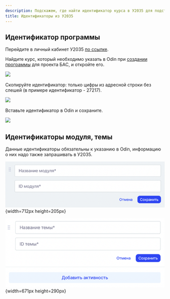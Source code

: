 ```yaml
---
description: Подскажем, где найти идентификатор курса в У2035 для подстановки в Odin
title: Идентификаторы из У2035
---
```


## Идентификатор программы

Перейдите в личный кабинет У2035 [по ссылке](https://leader-id.ru/simple/login?client_id=unti2035-sso&redirect_uri=https://sso.2035.university/complete/leader_id/&state=ICOPfEBIFC7SCLkNhtKzgTuGiIF4VzoL&response_type=code&simple_full=true&isLeaderPartnerApp=true).

Найдите курс, который необходимо указать в Odin при [создании программы](./../napolnenie-programmy/sozdanie-programmy) для проекта БАС, и откройте его.

![](<../.gitbook/assets/image (29).png>)

Скопируйте идентификатор: только цифры из адресной строки без слешей (в примере идентификатор - 27217).

![](<../.gitbook/assets/image (30).png>)

Вставьте идентификатор в Odin и сохраните.

![](<../.gitbook/assets/image (47).png>)

## Идентификаторы модуля, темы

Данные идентификаторы обязательны к указанию в Odin, информацию о них надо также запрашивать в У2035.

![](./identifikator-kursa-v-u2035.png){width=712px height=205px}



![](./identifikator-kursa-v-u2035-2.png){width=671px height=290px}